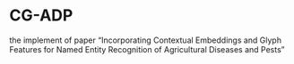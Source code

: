 # CG-ADP
the implement of paper “Incorporating Contextual Embeddings and Glyph Features for Named Entity Recognition of Agricultural Diseases and Pests”
